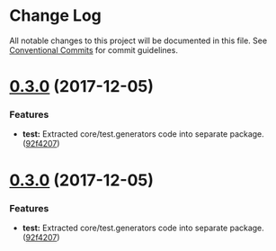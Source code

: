 # Change Log

All notable changes to this project will be documented in this file.
See [Conventional Commits](https://conventionalcommits.org) for commit guidelines.

<a name="0.3.0"></a>
# [0.3.0](https://gitlab.com/sugarcube/sugarcube/tree/master/packages/test/compare/v0.1.0...v0.3.0) (2017-12-05)


### Features

* **test:** Extracted core/test.generators code into separate package. ([92f4207](https://gitlab.com/sugarcube/sugarcube/tree/master/packages/test/commit/92f4207))




<a name="0.3.0"></a>
# [0.3.0](https://gitlab.com/sugarcube/sugarcube/tree/master/packages/test/compare/v0.1.0...v0.3.0) (2017-12-05)


### Features

* **test:** Extracted core/test.generators code into separate package. ([92f4207](https://gitlab.com/sugarcube/sugarcube/tree/master/packages/test/commit/92f4207))
